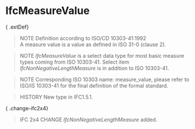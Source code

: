 # IfcMeasureValue

{ .extDef}
> NOTE  Definition according to ISO/CD 10303-41:1992  
> A measure value is a value as defined in ISO 31-0 (clause 2).

> NOTE  _IfcMeasureValue_ is a select data type for most basic measure types coming from ISO 10303-41. Select item _IfcNonNegativeLengthMeasure_ is in addition to ISO 10303-41.

> NOTE  Corresponding ISO 10303 name: measure_value, please refer to ISO/IS 10303-41 for the final definition of the formal standard.

> HISTORY  New type in IFC1.5.1.

{ .change-ifc2x4}
> IFC 2x4 CHANGE  _IfcNonNegativeLengthMeasure_ added.
